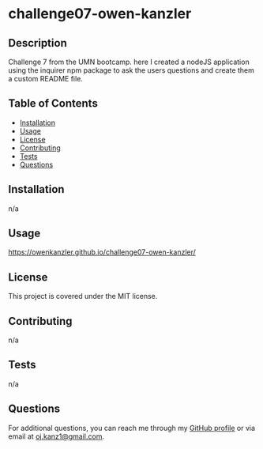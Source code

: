 # challenge07-owen-kanzler

## Description

Challenge 7 from the UMN bootcamp. here I created a nodeJS application using the inquirer npm package to ask the users questions and create them a custom README file.

## Table of Contents

- [Installation](#installation)
- [Usage](#usage)
- [License](#license)
- [Contributing](#contributing)
- [Tests](#tests)
- [Questions](#questions)

## Installation

n/a

## Usage

https://owenkanzler.github.io/challenge07-owen-kanzler/

## License

This project is covered under the MIT license.

## Contributing

n/a

## Tests

n/a

## Questions

For additional questions, you can reach me through my [GitHub profile](https://github.com/owenkanzler) or via email at oj.kanz1@gmail.com.
